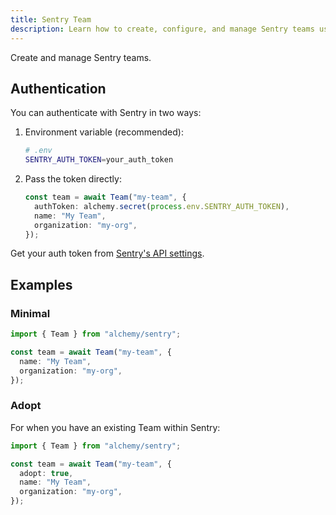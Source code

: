 ```yaml
---
title: Sentry Team
description: Learn how to create, configure, and manage Sentry teams using Alchemy.
---
```



Create and manage Sentry teams.

## Authentication

You can authenticate with Sentry in two ways:

1. Environment variable (recommended):
   ```bash
   # .env
   SENTRY_AUTH_TOKEN=your_auth_token
   ```

2. Pass the token directly:
   ```typescript
   const team = await Team("my-team", {
     authToken: alchemy.secret(process.env.SENTRY_AUTH_TOKEN),
     name: "My Team",
     organization: "my-org",
   });
   ```

Get your auth token from [Sentry's API settings](https://sentry.io/settings/account/api/auth-tokens/).

## Examples 

### Minimal

```typescript
import { Team } from "alchemy/sentry";

const team = await Team("my-team", {
  name: "My Team",
  organization: "my-org",
});
```

### Adopt

For when you have an existing Team within Sentry:

```typescript
import { Team } from "alchemy/sentry";

const team = await Team("my-team", {
  adopt: true,
  name: "My Team",
  organization: "my-org",
});
```
